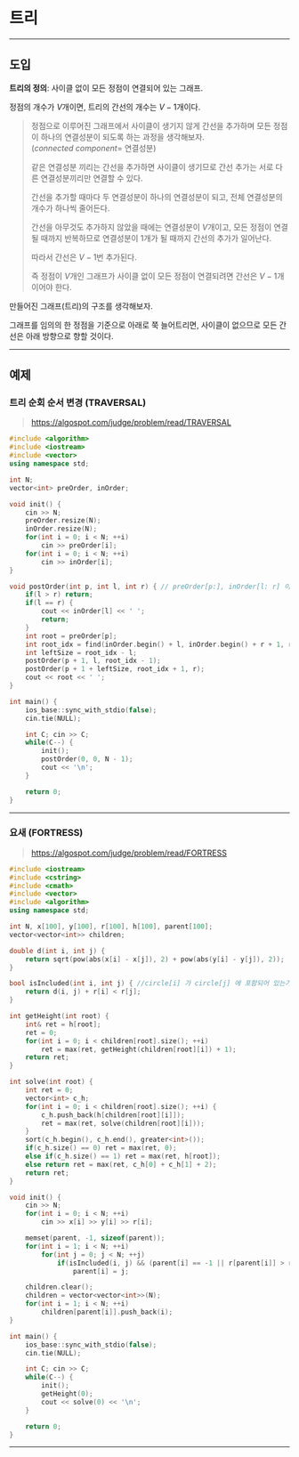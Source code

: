 # 트리

***

## 도입

**트리의 정의**: 사이클 없이 모든 정점이 연결되어 있는 그래프.

정점의 개수가 $V$개이면, 트리의 간선의 개수는 $V-1$개이다.

> 정점으로 이루어진 그래프에서 사이클이 생기지 않게 간선을 추가하며 모든 정점이 하나의 연결성분이 되도록 하는 과정을 생각해보자.
($connected\ component =$ 연결성분)
>
> 같은 연결성분 끼리는 간선을 추가하면 사이클이 생기므로 간선 추가는 서로 다른 연결성분끼리만 연결할 수 있다.
>
> 간선을 추가할 때마다 두 연결성분이 하나의 연결성분이 되고, 전체 연결성분의 개수가 하나씩 줄어든다.
>
> 간선을 아무것도 추가하지 않았을 때에는 연결성분이 $V$개이고, 모든 정점이 연결될 때까지 반복하므로 연결성분이 1개가 될 때까지 간선의 추가가 일어난다.
>
> 따라서 간선은 $V-1$번 추가된다. 
>
> 즉 정점이 $V$개인 그래프가 사이클 없이 모든 정점이 연결되려면 간선은 $V-1$개이어야 한다.

만들어진 그래프(트리)의 구조를 생각해보자. 

그래프를 임의의 한 정점을 기준으로 아래로 쭉 늘어트리면, 사이클이 없으므로 모든 간선은 아래 방향으로 향할 것이다.

***

## 예제

### 트리 순회 순서 변경 (TRAVERSAL)

> https://algospot.com/judge/problem/read/TRAVERSAL

```cpp
#include <algorithm>
#include <iostream>
#include <vector>
using namespace std;

int N;
vector<int> preOrder, inOrder;

void init() {
    cin >> N;
    preOrder.resize(N);
    inOrder.resize(N);
    for(int i = 0; i < N; ++i)
        cin >> preOrder[i];
    for(int i = 0; i < N; ++i)
        cin >> inOrder[i];
}

void postOrder(int p, int l, int r) { // preOrder[p:], inOrder[l: r] 이 주어질 때 postOrder 출력
    if(l > r) return;
    if(l == r) {
        cout << inOrder[l] << ' ';
        return;
    }
    int root = preOrder[p];
    int root_idx = find(inOrder.begin() + l, inOrder.begin() + r + 1, root) - inOrder.begin();
    int leftSize = root_idx - l;
    postOrder(p + 1, l, root_idx - 1);
    postOrder(p + 1 + leftSize, root_idx + 1, r);
    cout << root << ' ';
}

int main() {
    ios_base::sync_with_stdio(false);
    cin.tie(NULL);

    int C; cin >> C;
    while(C--) {
        init();
        postOrder(0, 0, N - 1);
        cout << '\n';
    }

    return 0;
}
```

***

### 요새 (FORTRESS)

> https://algospot.com/judge/problem/read/FORTRESS

```cpp
#include <iostream>
#include <cstring>
#include <cmath>
#include <vector>
#include <algorithm>
using namespace std;

int N, x[100], y[100], r[100], h[100], parent[100];
vector<vector<int>> children;

double d(int i, int j) {
    return sqrt(pow(abs(x[i] - x[j]), 2) + pow(abs(y[i] - y[j]), 2));
}

bool isIncluded(int i, int j) { //circle[i] 가 circle[j] 에 포함되어 있는가?
    return d(i, j) + r[i] < r[j];
}

int getHeight(int root) {
    int& ret = h[root];
    ret = 0;
    for(int i = 0; i < children[root].size(); ++i)
        ret = max(ret, getHeight(children[root][i]) + 1);
    return ret;
}

int solve(int root) {
    int ret = 0;
    vector<int> c_h;
    for(int i = 0; i < children[root].size(); ++i) {
        c_h.push_back(h[children[root][i]]);
        ret = max(ret, solve(children[root][i]));
    }
    sort(c_h.begin(), c_h.end(), greater<int>());
    if(c_h.size() == 0) ret = max(ret, 0);
    else if(c_h.size() == 1) ret = max(ret, h[root]);
    else return ret = max(ret, c_h[0] + c_h[1] + 2);
    return ret;
}

void init() {
    cin >> N;
    for(int i = 0; i < N; ++i)
        cin >> x[i] >> y[i] >> r[i];

    memset(parent, -1, sizeof(parent));
    for(int i = 1; i < N; ++i)
        for(int j = 0; j < N; ++j)
            if(isIncluded(i, j) && (parent[i] == -1 || r[parent[i]] > r[j]))
                parent[i] = j;

    children.clear();
    children = vector<vector<int>>(N);
    for(int i = 1; i < N; ++i)
        children[parent[i]].push_back(i);
}

int main() {
    ios_base::sync_with_stdio(false);
    cin.tie(NULL);

    int C; cin >> C;
    while(C--) {
        init();
        getHeight(0);
        cout << solve(0) << '\n';
    }

    return 0;
}
```

***
